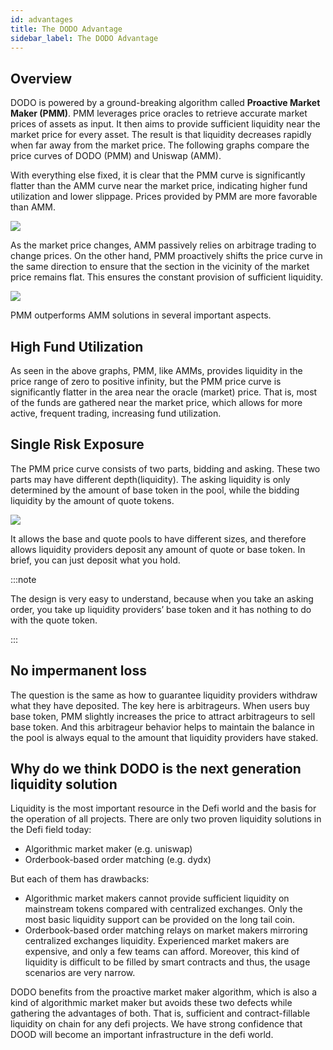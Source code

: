 ```yaml
---
id: advantages
title: The DODO Advantage
sidebar_label: The DODO Advantage
---
```


## Overview

DODO is powered by a ground-breaking algorithm called **Proactive Market Maker (PMM)**. PMM leverages price oracles to retrieve accurate market prices of assets as input. It then aims to provide sufficient liquidity near the market price for every asset. The result is that liquidity decreases rapidly when far away from the market price. The following graphs compare the price curves of DODO (PMM) and Uniswap (AMM).

With everything else fixed, it is clear that the PMM curve is significantly flatter than the AMM curve near the market price, indicating higher fund utilization and lower slippage. Prices provided by PMM are more favorable than AMM.

![](https://dodoex.github.io/docs/img/dodo_curve.jpeg)

As the market price changes, AMM passively relies on arbitrage trading to change prices. On the other hand, PMM proactively shifts the price curve in the same direction to ensure that the section in the vicinity of the market price remains flat. This ensures the constant provision of sufficient liquidity.

![](https://dodoex.github.io/docs/img/dodo_curve_move.jpeg)

PMM outperforms AMM solutions in several important aspects.

## High Fund Utilization

As seen in the above graphs, PMM, like AMMs, provides liquidity in the price range of zero to positive infinity, but the PMM price curve is significantly flatter in the area near the oracle (market) price. That is, most of the funds are gathered near the market price, which allows for more active, frequent trading, increasing fund utilization.

## Single Risk Exposure

The PMM price curve consists of two parts, bidding and asking. These two parts may have different depth(liquidity). The asking liquidity is only determined by the amount of base token in the pool, while the bidding liquidity by the amount of quote tokens.

![](https://dodoex.github.io/docs/img/dodo_segment.jpeg)

It allows the base and quote pools to have different sizes, and therefore allows liquidity providers deposit any amount of quote or base token. In brief, you can just deposit what you hold.

:::note

The design is very easy to understand, because when you take an asking order, you take up liquidity providers’ base token and it has nothing to do with the quote token.

:::

## No impermanent loss

The question is the same as how to guarantee liquidity providers withdraw what they have deposited. The key here is arbitrageurs. When users buy base token, PMM slightly increases the price to attract arbitrageurs to sell base token. And this arbitrageur behavior helps to maintain the balance in the pool is always equal to the amount that liquidity providers have staked.

## Why do we think DODO is the next generation liquidity solution

Liquidity is the most important resource in the Defi world and the basis for the operation of all projects. There are only two proven liquidity solutions in the Defi field today:

- Algorithmic market maker (e.g. uniswap)
- Orderbook-based order matching (e.g. dydx)

But each of them has drawbacks:

- Algorithmic market makers cannot provide sufficient liquidity on mainstream tokens compared with centralized exchanges. Only the most basic liquidity support can be provided on the long tail coin.
- Orderbook-based order matching relays on market makers mirroring centralized exchanges liquidity. Experienced market makers are expensive, and only a few teams can afford. Moreover, this kind of liquidity is difficult to be filled by smart contracts and thus, the usage scenarios are very narrow.

DODO benefits from the proactive market maker algorithm, which is also a kind of algorithmic market maker but avoids these two defects while gathering the advantages of both. That is, sufficient and contract-fillable liquidity on chain for any defi projects. We have strong confidence that DOOD will become an important infrastructure in the defi world.

<!-- # DODO的优势是什么

流动性是Defi世界最重要的资源，也是所有项目正常运行的基础。当今Defi领域只有两种被验证过的流动性解决方案：

- 算法做市商（例如uniswap）
- 由做市商映射中心化交易所流动性（例如dydx）

但他们各自都有致命缺陷:

- 算法做市商无法提供充沛的流动性，与中心化交易所体验相差甚远。只能在长尾币上提供最基础的流动性支持。
- 映射中心化交易所流动性依赖很多中心化服务，并且价格昂贵，只有少数团队能够承担。并且，此种流动性很难被智能合约调用，使用场景十分狭窄。

而DODO得益于全新的主观做市商算法，在避免这两个缺陷的同时，聚集二者的优点。即充沛且完全在链上的流动性，可以为所有defi项目提供流动性，成为defi世界重要的基础设施。 -->
